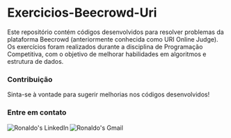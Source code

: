 # Exercicios-Beecrowd-Uri

Este repositório contém códigos desenvolvidos para resolver problemas da plataforma Beecrowd (anteriormente conhecida como URI Online Judge). Os exercícios foram realizados durante a disciplina de Programação Competitiva, com o objetivo de melhorar habilidades em algoritmos e estrutura de dados.

### Contribuição
Sinta-se à vontade para sugerir melhorias nos códigos desenvolvidos!

### Entre em contato
<p align="left">
<a href="https://www.linkedin.com/in/ronaldo-zica/">
<img align="left" alt="Ronaldo's LinkedIn" src="https://img.shields.io/badge/linkedin-%230077B5.svg?&style=for-the-badge&logo=linkedin&logoColor=white" />
</a>
<a href="mailto:ronaldomendoncazica@gmail.com">
<img align="left" alt="Ronaldo's Gmail" src="https://img.shields.io/badge/gmail-%23D14836.svg?&style=for-the-badge&logo=gmail&logoColor=white" />
</a>
</p>

